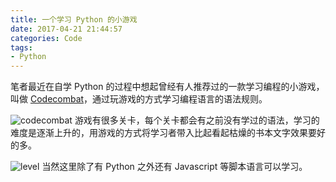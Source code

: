 ```yaml
---
title: 一个学习 Python 的小游戏
date: 2017-04-21 21:44:57
categories: Code
tags:
- Python
---
```

笔者最近在自学 Python 的过程中想起曾经有人推荐过的一款学习编程的小游戏，叫做 [Codecombat](https://cn.codecombat.com)，通过玩游戏的方式学习编程语言的语法规则。
<!--more-->
![codecombat](http://blogpic.skyhive.tech/images/codecombat.png)
游戏有很多关卡，每个关卡都会有之前没有学过的语法，学习的难度是逐渐上升的，用游戏的方式将学习者带入比起看起枯燥的书本文字效果要好的多。

![level](http://blogpic.skyhive.tech/images/level.png)
当然这里除了有 Python 之外还有 Javascript 等脚本语言可以学习。


